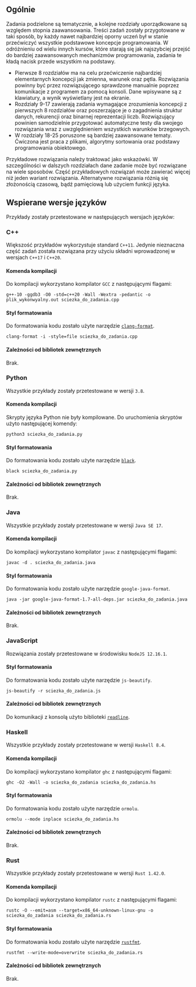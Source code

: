 ## Ogólnie
Zadania podzielone są tematycznie, a kolejne rozdziały uporządkowane są względem stopnia zaawansowania. Treści zadań zostały przygotowane w taki sposób, by każdy nawet najbardziej oporny uczeń był w stanie przećwiczyć wszystkie podstawowe koncepcje programowania. W odróżnieniu od wielu innych kursów, które starają się jak najszybciej przejść do bardziej zaawansowanych mechanizmów programowania, zadania te kładą nacisk przede wszystkim na podstawy.

* Pierwsze 8 rozdziałów ma na celu przećwiczenie najbardziej elementarnych koncepcji jak zmienna, warunek oraz pętla. Rozwiązania powinny być przez rozwiązującego sprawdzone manualnie poprzez komunikacje z programem za pomocą konsoli. Dane wpisywane są z klawiatury, a wynik wyświetlany jest na ekranie.
* Rozdziały 9-17 zawierają zadania wymagające zrozumienia koncepcji z pierwszych 8 rozdziałów oraz poszerzające je o zagadnienia struktur danych, rekurencji oraz binarnej reprezentacji liczb. Rozwiązujący powinien samodzielnie przygotować automatyczne testy dla swojego rozwiązania wraz z uwzględnieniem wszystkich warunków brzegowych.
* W rozdziały 18-25 poruszone są bardziej zaawansowane tematy. Ćwiczona jest praca z plikami, algorytmy sortowania oraz podstawy programowania obiektowego.

Przykładowe rozwiązania należy traktować jako wskazówki. W szczególności w dalszych rozdziałach dane zadanie może być rozwiązane na wiele sposobów. Część przykładowych rozwiązań może zawierać więcej niż jeden wariant rozwiązania. Alternatywne rozwiązania różnią się złożonością czasową, bądź pamięciową lub użyciem funkcji języka.

## Wspierane wersje języków

Przykłady zostały przetestowane w następujących wersjach języków:

### C++

Większość przykładów wykorzystuje standard `C++11`. Jedynie nieznaczna część zadań została rozwiązana przy użyciu składni wprowadzonej w wersjach `C++17` i `C++20`.

#### Komenda kompilacji

Do kompilacji wykorzystano kompilator `GCC` z następującymi flagami:

    g++-10 -ggdb3 -O0 -std=c++20 -Wall -Wextra -pedantic -o plik_wykonwyalny.out sciezka_do_zadania.cpp

#### Styl formatowania

Do formatowania kodu zostało użyte narzędzie <a href="https://github.com/llvm-mirror/clang">`clang-format`</a>.

    clang-format -i -style=file sciezka_do_zadania.cpp

#### Zależności od bibliotek zewnętrznych

Brak.

### Python

Wszystkie przykłady zostały przetestowane w wersji `3.8`. 

#### Komenda kompilacji

Skrypty języka Python nie były kompilowane. Do uruchomienia skryptów użyto następującej komendy:

    python3 sciezka_do_zadania.py

#### Styl formatowania

Do formatowania kodu zostało użyte narzędzie <a href="https://github.com/psf/black">`black`</a>.

    black sciezka_do_zadania.py

#### Zależności od bibliotek zewnętrznych

Brak.

### Java
    
Wszystkie przykłady zostały przetestowane w wersji `Java SE 17`.

#### Komenda kompilacji

Do kompilacji wykorzystano kompilator `javac` z następującymi flagami:

    javac -d . sciezka_do_zadania.java

#### Styl formatowania

Do formatowania kodu zostało użyte narzędzie `google-java-format`.

    java -jar google-java-format-1.7-all-deps.jar sciezka_do_zadania.java

#### Zależności od bibliotek zewnętrznych

Brak.

### JavaScript

Rozwiązania zostały przetestowane w środowisku `NodeJS 12.16.1`.

#### Styl formatowania

Do formatowania kodu zostało użyte narzędzie `js-beautify`.

    js-beautify -r sciezka_do_zadania.js

#### Zależności od bibliotek zewnętrznych

Do komunikacji z konsolą użyto biblioteki <a href="https://github.com/maleck13/readline">`readline`</a>.

### Haskell

Wszystkie przykłady zostały przetestowane w wersji `Haskell 8.4`.

#### Komenda kompilacji

Do kompilacji wykorzystano kompilator `ghc` z następującymi flagami:
    
    ghc -O2 -Wall -o sciezka_do_zadania sciezka_do_zadania.hs

#### Styl formatowania

Do formatowania kodu zostało użyte narzędzie `ormolu`.

    ormolu --mode inplace sciezka_do_zadania.hs

#### Zależności od bibliotek zewnętrznych

Brak.

### Rust

Wszystkie przykłady zostały przetestowane w wersji `Rust 1.42.0`.

#### Komenda kompilacji

Do kompilacji wykorzystano kompilator `rustc` z następującymi flagami:

    rustc -O --emit=asm --target=x86_64-unknown-linux-gnu -o sciezka_do_zadania sciezka_do_zadania.rs

#### Styl formatowania

Do formatowania kodu zostało użyte narzędzie <a href="https://github.com/rust-lang/rustfmt">`rustfmt`</a>.

    rustfmt --write-mode=overwrite sciezka_do_zadania.rs

#### Zależności od bibliotek zewnętrznych

Brak.
